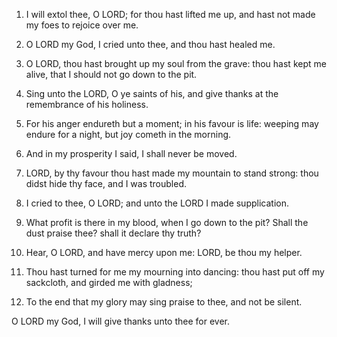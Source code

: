 1. I will extol thee, O LORD; for thou hast lifted me up, and hast
not made my foes to rejoice over me.

2. O LORD my God, I cried unto thee, and thou hast healed me.

3. O LORD, thou hast brought up my soul from the grave: thou hast
kept me alive, that I should not go down to the pit.

4. Sing unto the LORD, O ye saints of his, and give thanks at the
remembrance of his holiness.

5. For his anger endureth but a moment; in his favour is life:
weeping may endure for a night, but joy cometh in the morning.

6. And in my prosperity I said, I shall never be moved.

7. LORD, by thy favour thou hast made my mountain to stand strong:
thou didst hide thy face, and I was troubled.

8. I cried to thee, O LORD; and unto the LORD I made supplication.

9. What profit is there in my blood, when I go down to the pit?
Shall the dust praise thee? shall it declare thy truth?

10. Hear, O LORD, and have mercy upon me: LORD, be thou my helper.

11. Thou hast turned for me my mourning into dancing: thou hast put
off my sackcloth, and girded me with gladness;

12. To the end that my glory may sing praise to thee, and not be
silent.

O LORD my God, I will give thanks unto thee for ever.
